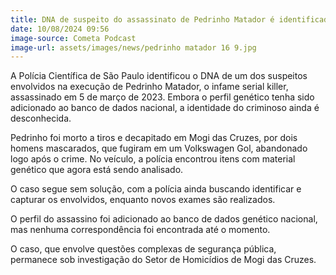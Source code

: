 ```yaml
---
title: DNA de suspeito do assassinato de Pedrinho Matador é identificado
date: 10/08/2024 09:56
image-source: Cometa Podcast
image-url: assets/images/news/pedrinho matador 16 9.jpg
---
```


A Polícia Científica de São Paulo identificou o DNA de um dos suspeitos envolvidos na execução de Pedrinho Matador, o infame serial killer, assassinado em 5 de março de 2023. Embora o perfil genético tenha sido adicionado ao banco de dados nacional, a identidade do criminoso ainda é desconhecida.

Pedrinho foi morto a tiros e decapitado em Mogi das Cruzes, por dois homens mascarados, que fugiram em um Volkswagen Gol, abandonado logo após o crime. No veículo, a polícia encontrou itens com material genético que agora está sendo analisado.

O caso segue sem solução, com a polícia ainda buscando identificar e capturar os envolvidos, enquanto novos exames são realizados.

O perfil do assassino foi adicionado ao banco de dados genético nacional, mas nenhuma correspondência foi encontrada até o momento.

O caso, que envolve questões complexas de segurança pública, permanece sob investigação do Setor de Homicídios de Mogi das Cruzes.